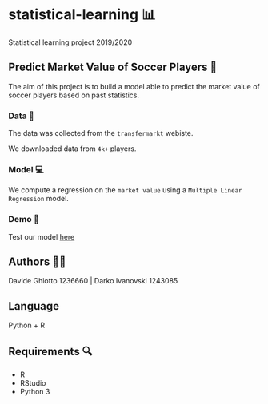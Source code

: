 # statistical-learning 📊

Statistical learning project 2019/2020

## Predict Market Value of Soccer Players 💸

The aim of this project is to build a model able to predict the market value of soccer players based on past statistics.

### Data 💾

The data was collected from the `transfermarkt` webiste.

We downloaded data from `4k+` players.

### Model 💻

We compute a regression on the `market value` using a `Multiple Linear Regression` model.

### Demo 🚀

Test our model [here](https://davide97g.github.io/statistical-learning/)

## Authors 🧍🧍

Davide Ghiotto 1236660 | Darko Ivanovski 1243085

## Language

Python + R

## Requirements 🔍

- R
- RStudio
- Python 3
